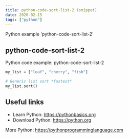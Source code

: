 ```yaml
---
title: python-code-sort-list-2 (snippet)
date: 2020-02-15
tags: ["python"]
---
```

Python example 'python-code-sort-list-2'


## python-code-sort-list-2

Python code example: python-code-sort-list-2

```python
my_list = ["leaf", "cherry", "fish"]

# Generic list sort *fastest*
my_list.sort()


```

## Useful links

- Learn Python: https://pythonbasics.org
- Download Python: https://python.org

More Python: https://pythonprogramminglanguage.com
